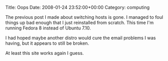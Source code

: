 Title: Oops
Date: 2008-01-24 23:52:00+00:00
Category: computing

The previous post I made about switching hosts is gone. I managed to foul
things up bad enough that I just reinstalled from scratch. This time I'm
running Fedora 8 instead of Ubuntu 7.10.

  
  
  
I had hoped maybe another distro would cure the email problems I was having,
but it appears to still be broken.

  
  
  
At least this site works again I guess.

